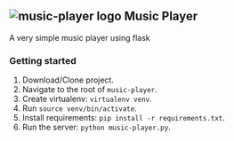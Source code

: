 ## ![music-player logo](static/favicon.ico) Music Player
A very simple music player using flask

### Getting started
1. Download/Clone project.
2. Navigate to the root of `music-player`.
3. Create virtualenv: `virtualenv venv`.
4. Run `source venv/bin/activate`.
5. Install requirements: `pip install -r requirements.txt`.
6. Run the server: `python music-player.py`.

